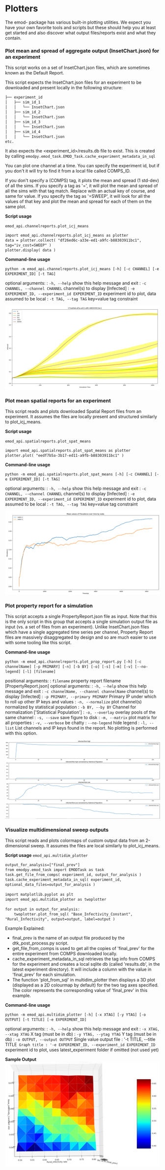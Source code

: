 # Plotters

The emod- package has various built-in plotting utilities. We expect you have your own favorite tools and scripts but these should help you at least get started and also discover what output files/reports exist and what they contain.

### Plot mean and spread of aggregate output (InsetChart.json) for an experiment

This script works on a set of InsetChart.json files, which are sometimes known as the Default Report.

This script expects the InsetChart.json files for an experiment to be downloaded and present locally in the following structure:

```
├── experiment_id
│   ├── sim_id_1
│   │   └── InsetChart.json
│   ├── sim_id_2
│   │   └── InsetChart.json
│   ├── sim_id_3
│   │   └── InsetChart.json
│   ├── sim_id_4
│   │   └── InsetChart.json
etc.
```

It also expects the <experiment_id>/results.db file to exist. This is created by calling `emodpy.emod_task.EMOD_Task.cache_experiment_metadata_in_sql`

You can plot one channel at a time. You can specify the experiment id, but if you don't it will try to find it from a local file called COMPS_ID.

If you don't specify a (COMPS) tag, it plots the mean and spread (1 std-dev) of all the sims.
If you specify a tag as '<key>=<value>', it will plot the mean and spread of all the sims with that tag match. Replace <key> with an actual key of course, and same for value.
If you specify the tag as '<key>=SWEEP', it will look for all the values of that key and plot the mean and spread for each of them on the same plot.

**Script usage**

`emod_api.channelreports.plot_icj_means`
```
import emod_api.channelreports.plot_icj_means as plotter
data = plotter.collect( "df26ed6c-a33e-ed1-a9fc-b88303911bc1", tag="iv_cost=SWEEP" )
plotter.display( data )
```

**Command-line usage**
```
python -m emod_api.channelreports.plot_icj_means [-h] [-c CHANNEL] [-e EXPERIMENT_ID] [-t TAG]
```
optional arguments:
: `-h, --help` show this help message and exit
: `-c CHANNEL, --channel CHANNEL` channel(s) to display [Infected]
: `-e EXPERIMENT_ID, --experiment_id EXPERIMENT_ID` experiment id to plot, data assumed to be local
: `-t TAG, --tag TAG` key=value tag constraint

![Figure 1: Sample Output](images/sweep_plot.png)

### Plot mean spatial reports for an experiment

This script reads and plots downloaded Spatial Report files from an experiment. It assumes the files are locally present and structured similarly to plot_icj_means.

**Script usage**

`emod_api.spatialreports.plot_spat_means`
```
import emod_api.spatialreports.plot_spat_means as plotter
plotter.plot( "eedf7b5a-3b17-ed11-a9fb-b88303911bc1" )
```

**Command-line usage**
```
python -m emod_api.spatialreports.plot_spat_means [-h] [-c CHANNEL] [-e EXPERIMENT_ID] [-t TAG]
```
optional arguments:
: `-h, --help` show this help message and exit
: `-c CHANNEL, --channel CHANNEL` channel(s) to display [Infected]
: `-e EXPERIMENT_ID, --experiment_id EXPERIMENT_ID` experiment id to plot, data assumed to be local
: `-t TAG, --tag TAG` key=value tag constraint

![Figure 2: Sample Output](images/spat_plot.png)

### Plot property report for a simulation

This script accepts a single PropertyReport.json file as input. Note that this is the only script in this group that accepts a single simulation output file as input (vs. a set of files from an experiment). Unlike InsetChart.json files which have a single aggregated time series per channel, Property Report files are massively disaggregated by design and so are much easier to use with some tooling like this script.

**Command-line usage**
```
python -m emod_api.channelreports.plot_prop_report.py [-h] [-c channelName] [-p PRIMARY] [-n] [-b BY] [-o] [-s] [-m] [-v] [--no-legend] [-l] [filename]
```
positional arguments:
: `filename` property report filename [PropertyReport.json]
optional arguments:
: `-h, --help` show this help message and exit
: `-c channelName, --channel channelName` channel(s) to display [Infected]
: `-p PRIMARY, --primary PRIMARY` Primary IP under which to roll up other IP keys and values
: `-n, --normalize` plot channel(s) normalized by statistical population
: `-b BY, --by BY` Channel for normalization ['Statistical Population']
: `-o, --overlay` overlay pools of the same channel
: `-s, --save` save figure to disk
: `-m, --matrix` plot matrix for all properties
: `-v, --verbose` be chatty
: `--no-legend` hide legend
: `-l, --list` List channels and IP keys found in the report. No plotting is performed with this option.

![Figure 3: Sample Output](images/prop_plot.png)

### Visualize multidimensional sweep outputs

This script reads and plots colormaps of custom output data from an 2-dimensional sweep. It assumes the files are local similarly to plot_icj_means.

**Script usage**
`emod_api.multidim_plotter`
```
output_for_analysis=["final_prev"]
from emodpy.emod_task import EMODTask as task
task.get_file_from_comps( experiment_id, output_for_analysis )
task.cache_experiment_metadata_in_sql( experiment_id, optional_data_files=output_for_analysis )

import matplotlib.pyplot as plt
import emod_api.multidim_plotter as twoplotter

for output in output_for_analysis:
    twoplotter.plot_from_sql( "Base_Infectivity_Constant", "Rural_Infectivity", output=output, label=output )
```

Example Explained:

* final_prev is the name of an output file produced by the dtk_post_process.py script. 
* get_file_from_comps is used to get all the copies of 'final_prev' for the entire experiment from COMPS downloaded locally.
* cache_experiment_metadata_in_sql retrieves the tag info from COMPS for the experiment and creates a local sqlite db (called 'results.db', in the latest experiment directory). It will include a column with the value in 'final_prev' for each simulation.
* The function 'plot_from_sql' in multidim_plotter then displays a 3D plot (displayed as a 2D colourmap by default) for the two tag axes specified. The color represents the corresponding value of 'final_prev' in this example.

**Command-line usage**
```
python -m emod_api.multidim_plotter [-h] [-x XTAG] [-y YTAG] [-o OUTPUT] [-t TITLE] [-e EXPERIMENT_ID]
```
optional arguments:
: `-h, --help` show this help message and exit
: `-x XTAG, --xtag XTAG` X tag (must be in db)
: `-y YTAG, --ytag YTAG` Y tag (must be in db)
: `-o OUTPUT, --output OUTPUT` Single value output file
: '-t TITLE, --title TITLE` Graph title
: '-e EXPERIMENT_ID, --experiment_id EXPERIMENT_ID` experiment id to plot, uses latest_experiment folder if omitted (not used yet)

**Sample Output**
![Figure 3: Sample Output](images/colormap_plot.png)
